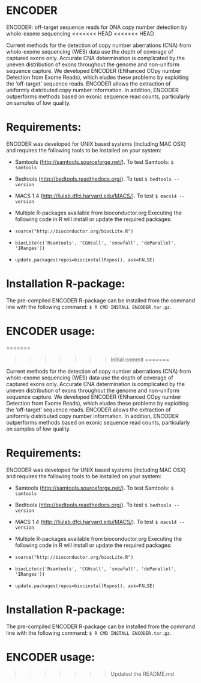 ENCODER
=======

ENCODER: off-target sequence reads for DNA copy number detection by whole-exome sequencing
<<<<<<< HEAD
<<<<<<< HEAD

Current methods for the detection of copy number aberrations (CNA) from whole-exome sequencing (WES) data use the depth of coverage of captured exons only. Accurate CNA determination is complicated by the uneven distribution of exons throughout the genome and non-uniform sequence capture. We developed ENCODER (ENhanced COpy number Detection from Exome Reads), which eludes these problems by exploiting the ‘off-target’ sequence reads. ENCODER allows the extraction of uniformly distributed copy number information. In addition, ENCODER outperforms methods based on exonic sequence read counts, particularly on samples of low quality.


# Requirements:

ENCODER was developed for UNIX based systems (including MAC OSX) and requires the following tools to be installed on your system: 

- Samtools (http://samtools.sourceforge.net/). To test Samtools: `$ samtools`

- Bedtools (http://bedtools.readthedocs.org/). To test `$ bedtools --version`

- MACS 1.4 (http://liulab.dfci.harvard.edu/MACS/). To test `$ macs14 --version`

- Multiple R-packages available from bioconductor.org
Executing the following code in R will install or update the required packages: 

- `source("http://bioconductor.org/biocLite.R")` 
- `biocLite(c('Rsamtools', 'CGHcall', 'snowfall', 'doParallel', 'IRanges'))`
- `update.packages(repos=biocinstallRepos(), ask=FALSE)`


# Installation R-package:

The pre-compiled ENCODER R-package can be installed from the command line with the following command: `$ R CMD INSTALL ENCODER.tar.gz`. 



# ENCODER usage:







=======
>>>>>>> Initial commit
=======

Current methods for the detection of copy number aberrations (CNA) from whole-exome sequencing (WES) data use the depth of coverage of captured exons only. Accurate CNA determination is complicated by the uneven distribution of exons throughout the genome and non-uniform sequence capture. We developed ENCODER (ENhanced COpy number Detection from Exome Reads), which eludes these problems by exploiting the ‘off-target’ sequence reads. ENCODER allows the extraction of uniformly distributed copy number information. In addition, ENCODER outperforms methods based on exonic sequence read counts, particularly on samples of low quality.


# Requirements:

ENCODER was developed for UNIX based systems (including MAC OSX) and requires the following tools to be installed on your system: 

- Samtools (http://samtools.sourceforge.net/). To test Samtools: `$ samtools`

- Bedtools (http://bedtools.readthedocs.org/). To test `$ bedtools --version`

- MACS 1.4 (http://liulab.dfci.harvard.edu/MACS/). To test `$ macs14 --version`

- Multiple R-packages available from bioconductor.org
Executing the following code in R will install or update the required packages: 

- `source("http://bioconductor.org/biocLite.R")` 
- `biocLite(c('Rsamtools', 'CGHcall', 'snowfall', 'doParallel', 'IRanges'))`
- `update.packages(repos=biocinstallRepos(), ask=FALSE)`


# Installation R-package:

The pre-compiled ENCODER R-package can be installed from the command line with the following command: `$ R CMD INSTALL ENCODER.tar.gz`. 



# ENCODER usage:







>>>>>>> Updated the README.md
